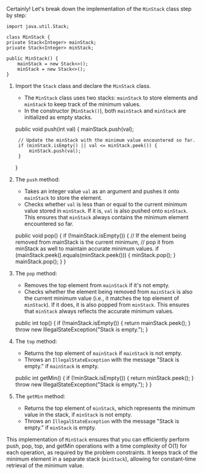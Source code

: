 Certainly! Let's break down the implementation of the `MinStack` class step by step:


    import java.util.Stack;

    class MinStack {
    private Stack<Integer> mainStack;
    private Stack<Integer> minStack;

    public MinStack() {
        mainStack = new Stack<>();
        minStack = new Stack<>();
    }


1. Import the `Stack` class and declare the `MinStack` class.
    - The `MinStack` class uses two stacks: `mainStack` to store elements and `minStack` to keep track of the minimum values.
    - In the constructor (`MinStack()`), both `mainStack` and `minStack` are initialized as empty stacks.


    public void push(int val) {
        mainStack.push(val);

        // Update the minStack with the minimum value encountered so far.
        if (minStack.isEmpty() || val <= minStack.peek()) {
            minStack.push(val);
        }
    }


2. The `push` method:
    - Takes an integer value `val` as an argument and pushes it onto `mainStack` to store the element.
    - Checks whether `val` is less than or equal to the current minimum value stored in `minStack`. If it is, `val` is also pushed onto `minStack`. This ensures that `minStack` always contains the minimum element encountered so far.


    public void pop() {
        if (!mainStack.isEmpty()) {
            // If the element being removed from mainStack is the current minimum,
            // pop it from minStack as well to maintain accurate minimum values.
            if (mainStack.peek().equals(minStack.peek())) {
                minStack.pop();
            }
            mainStack.pop();
        }
    }


3. The `pop` method:
    - Removes the top element from `mainStack` if it's not empty.
    - Checks whether the element being removed from `mainStack` is also the current minimum value (i.e., it matches the top element of `minStack`). If it does, it is also popped from `minStack`. This ensures that `minStack` always reflects the accurate minimum values.


    public int top() {
        if (!mainStack.isEmpty()) {
            return mainStack.peek();
        }
        throw new IllegalStateException("Stack is empty.");
    }


4. The `top` method:
    - Returns the top element of `mainStack` if `mainStack` is not empty.
    - Throws an `IllegalStateException` with the message "Stack is empty." if `mainStack` is empty.


    public int getMin() {
        if (!minStack.isEmpty()) {
            return minStack.peek();
        }
        throw new IllegalStateException("Stack is empty.");
    }
}


5. The `getMin` method:
    - Returns the top element of `minStack`, which represents the minimum value in the stack, if `minStack` is not empty.
    - Throws an `IllegalStateException` with the message "Stack is empty." if `minStack` is empty.

This implementation of `MinStack` ensures that you can efficiently perform push, pop, top, and getMin operations with a time complexity of O(1) for each operation, as required by the problem constraints. It keeps track of the minimum element in a separate stack (`minStack`), allowing for constant-time retrieval of the minimum value.